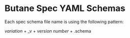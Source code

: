 # Butane Spec YAML Schemas

Each spec schema file name is using the following pattern:

*variation* + _v + *version number* + .schema
